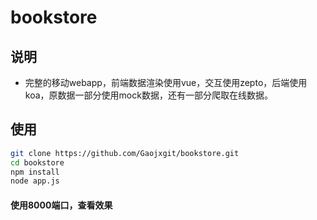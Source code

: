 # bookstore
## 说明
- 完整的移动webapp，前端数据渲染使用vue，交互使用zepto，后端使用koa，原数据一部分使用mock数据，还有一部分爬取在线数据。
## 使用
```sh
git clone https://github.com/Gaojxgit/bookstore.git
cd bookstore
npm install
node app.js
```
#### 使用8000端口，查看效果


